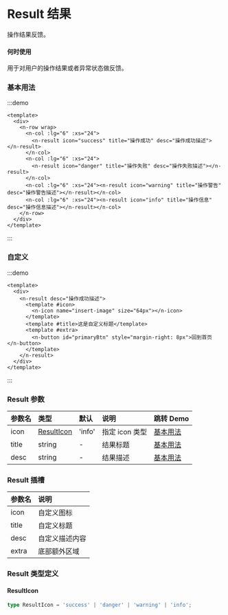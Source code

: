 # Result 结果

操作结果反馈。

#### 何时使用

用于对用户的操作结果或者异常状态做反馈。

### 基本用法

:::demo

```vue
<template>
  <div>
    <n-row wrap>
      <n-col :lg="6" :xs="24">
        <n-result icon="success" title="操作成功" desc="操作成功描述"></n-result>
      </n-col>
      <n-col :lg="6" :xs="24">
        <n-result icon="danger" title="操作失败" desc="操作失败描述"></n-result>
      </n-col>
      <n-col :lg="6" :xs="24"><n-result icon="warning" title="操作警告" desc="操作警告描述"></n-result></n-col>
      <n-col :lg="6" :xs="24"><n-result icon="info" title="操作信息" desc="操作信息描述"></n-result></n-col>
    </n-row>
  </div>
</template>
```

:::

### 自定义

:::demo

```vue
<template>
  <div>
    <n-result desc="操作成功描述">
      <template #icon>
        <n-icon name="insert-image" size="64px"></n-icon>
      </template>
      <template #title>这是自定义标题</template>
      <template #extra>
        <n-button id="primaryBtn" style="margin-right: 8px">回到首页</n-button>
      </template>
    </n-result>
  </div>
</template>
```

:::

### Result 参数

| 参数名 | 类型                      | 默认   | 说明           | 跳转 Demo             |
| :----- | :------------------------ | :----- | :------------- | :-------------------- |
| icon   | [ResultIcon](#resulticon) | 'info' | 指定 icon 类型 | [基本用法](#基本用法) |
| title  | string                    | -      | 结果标题       | [基本用法](#基本用法) |
| desc   | string                    | -      | 结果描述       | [基本用法](#基本用法) |

### Result 插槽

| 参数名 | 说明           |
| :----- | :------------- |
| icon   | 自定义图标     |
| title  | 自定义标题     |
| desc   | 自定义描述内容 |
| extra  | 底部额外区域   |

### Result 类型定义

#### ResultIcon

```ts
type ResultIcon = 'success' | 'danger' | 'warning' | 'info';
```
